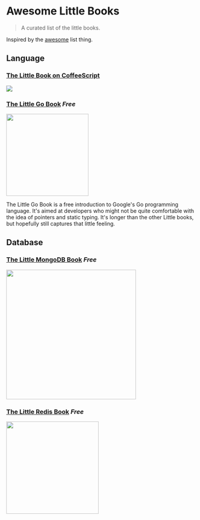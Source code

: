 # Awesome Little Books

> A curated list of the little books.

Inspired by the [awesome](https://github.com/sindresorhus/awesome) list thing.

## Language

### [The Little Book on CoffeeScript](http://arcturo.github.io/library/coffeescript/)
<img src="http://arcturo.github.io/library/coffeescript/site/covers.gif" widt="180">


### [The Little Go Book](http://openmymind.net/The-Little-Go-Book/) *Free*
<img src="http://openmymind.net/assets/go/title.png" width="218">

The Little Go Book is a free introduction to Google's Go programming language. It's aimed at developers who might not be quite comfortable with the idea of pointers and static typing. It's longer than the other Little books, but hopefully still captures that little feeling.

## Database

### [The Little MongoDB Book](http://openmymind.net/2011/3/28/The-Little-MongoDB-Book/) *Free*
<img src="http://openmymind.net/mongodb_cover.png" width="344">

### [The Little Redis Book](http://openmymind.net/2012/1/23/The-Little-Redis-Book/) *Free*
<img src="http://openmymind.net/redis_cover.png" width="245">
